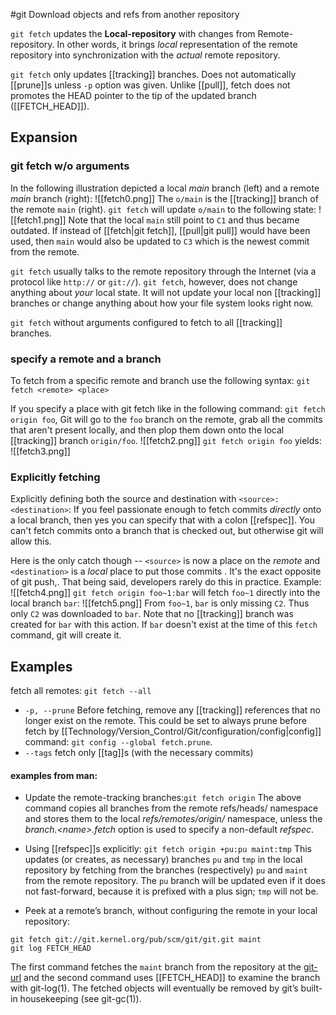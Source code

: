 #git
Download objects and refs from another repository

`git fetch` updates the **Local-repository** with changes from Remote-repository. In other words, it brings _local_ representation of the remote repository into synchronization with the _actual_ remote repository.
 
`git fetch` only updates [[tracking]] branches. Does not automatically [[prune]]s unless `-p` option was given. Unlike [[pull]], fetch does not promotes the HEAD pointer to the tip of the updated branch ([[FETCH_HEAD]]).

## Expansion
### git fetch w/o arguments
In the following illustration depicted a local *main* branch (left) and a remote *main* branch (right): 
![[fetch0.png]]
The `o/main` is the [[tracking]] branch of the remote `main` (right).
`git fetch` will update  `o/main` to the following state:
![[fetch1.png]]
Note that the local `main` still point to `C1` and thus became outdated. If instead of [[fetch|git fetch]], [[pull|git pull]] would have been used, then `main` would also be updated to `C3` which is the newest commit from the remote.

`git fetch` usually talks to the remote repository through the Internet (via a protocol like `http://` or `git://`).
`git fetch`, however, does not change anything about _your_ local state. It will not update your local non [[tracking]] branches or change anything about how your file system looks right now.

`git fetch` without arguments configured to fetch to all [[tracking]] branches.

### specify a remote and a branch
To fetch from a specific remote and branch use the following syntax:
	`git fetch <remote> <place>`

If you specify a place with git fetch like in the following command: `git fetch origin foo`, Git will go to the `foo` branch on the remote, grab all the commits that aren't present locally, and then plop them down onto the local [[tracking]] branch `origin/foo`.
![[fetch2.png]]
`git fetch origin foo` yields:
![[fetch3.png]]

### Explicitly fetching
Explicitly defining both the source and destination with `<source>:<destination>`:
If you feel passionate enough to fetch commits _directly_ onto a local branch, then yes you can specify that with a colon [[refspec]]. You can't fetch commits onto a branch that is checked out, but otherwise git will allow this.

Here is the only catch though -- `<source>` is now a place on the _remote_ and `<destination>` is a _local_ place to put those commits . It's the exact opposite of git push,.
That being said, developers rarely do this in practice.
Example:
![[fetch4.png]]
`git fetch origin foo~1:bar` will fetch `foo~1` directly into the local branch `bar`:
![[fetch5.png]]
From `foo~1`, `bar` is only missing `C2`. Thus only `C2` was downloaded to `bar`.
Note that no [[tracking]] branch was created for `bar` with this action. 
If `bar` doesn't exist at the time of this `fetch` command, git will create it.

## Examples
fetch all remotes:   `git fetch --all`
- `-p, --prune`  Before fetching, remove any [[tracking]] references that no longer exist on the remote. This could be set to always prune before fetch by [[Technology/Version_Control/Git/configuration/config|config]] command: `git config --global fetch.prune`.
- `--tags` fetch only [[tag]]s (with the necessary commits)

#### examples from man:
- Update the remote-tracking branches:`git fetch origin`
  The above command copies all branches from the remote refs/heads/ namespace and stores them to the local *refs/remotes/origin/* namespace, unless the *branch.\<name\>.fetch* option is used to specify a non-default *refspec*.

- Using [[refspec]]s explicitly: `git fetch origin +pu:pu maint:tmp`
  This updates (or creates, as necessary) branches `pu` and `tmp` in the local repository by fetching from the branches (respectively) `pu` and `maint` from the remote repository.
  The `pu` branch will be updated even if it does not fast-forward, because it is prefixed with a plus sign; `tmp` will not be.

- Peek at a remote’s branch, without configuring the remote in your local repository:
```shell
git fetch git://git.kernel.org/pub/scm/git/git.git maint
git log FETCH_HEAD
```
The first command fetches the `maint` branch from the repository at the [git-url](git://git.kernel.org/pub/scm/git/git.git) and the second command uses [[FETCH_HEAD]] to examine the branch with git-log(1). The fetched objects will eventually be removed by git’s built-in housekeeping (see git-gc(1)).